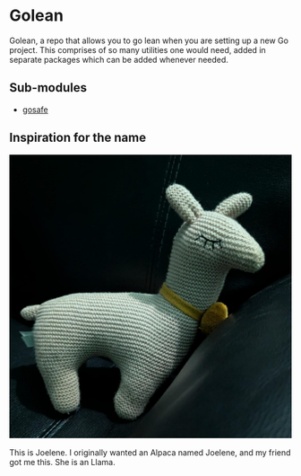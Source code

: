 # Golean

Golean, a repo that allows you to go lean when you are setting up a new Go project. This comprises of so many utilities one would need, added in separate packages which can be added whenever needed.

## Sub-modules

- [gosafe](./gosafe/README.md)

## Inspiration for the name

![joelene](.static/joelene.jpeg "Joelene")

This is Joelene. I originally wanted an Alpaca named Joelene, and my friend got me this. She is an Llama.
